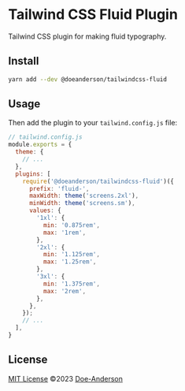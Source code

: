 # Tailwind CSS Fluid Plugin

Tailwind CSS plugin for making fluid typography.

## Install

```bash
yarn add --dev @doeanderson/tailwindcss-fluid
```

## Usage

Then add the plugin to your `tailwind.config.js` file:

```js
// tailwind.config.js
module.exports = {
  theme: {
    // ...
  },
  plugins: [
    require('@doeanderson/tailwindcss-fluid')({
      prefix: 'fluid-',
      maxWidth: theme('screens.2xl'),
      minWidth: theme('screens.sm'),
      values: {
        '1xl': {
          min: '0.875rem',
          max: '1rem',
        },
        '2xl': {
          min: '1.125rem',
          max: '1.25rem',
        },
        '3xl': {
          min: '1.375rem',
          max: '2rem',
        },
      },
    });
    // ...
  ],
}
```

## License

[MIT License](https://github.com/doeanderson/tailwindcss-fluid/blob/main/LICENSE) ©2023 [Doe-Anderson](https://github.com/doeanderson)
